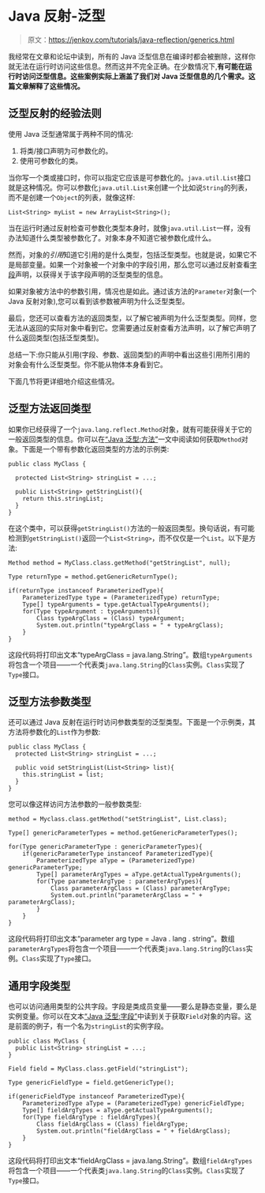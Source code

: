 # Java 反射-泛型

> 原文：<https://jenkov.com/tutorials/java-reflection/generics.html>

我经常在文章和论坛中读到，所有的 Java 泛型信息在编译时都会被删除，这样你就无法在运行时访问这些信息。然而这并不完全正确。在少数情况下,**有可能在运行时访问泛型信息。这些案例实际上涵盖了我们对 Java 泛型信息的几个需求。这篇文章解释了这些情况。**

## 泛型反射的经验法则

使用 Java 泛型通常属于两种不同的情况:

1.  将类/接口声明为可参数化的。
2.  使用可参数化的类。

当你写一个类或接口时，你可以指定它应该是可参数化的。`java.util.List`接口就是这种情况。你可以参数化`java.util.List`来创建一个比如说`String`的列表，而不是创建一个`Object`的列表，就像这样:

```
List<String> myList = new ArrayList<String>();

```

当在运行时通过反射检查可参数化类型本身时，就像`java.util.List`一样，没有办法知道什么类型被参数化了。对象本身不知道它被参数化成什么。

然而，对象的*引用*知道它引用的是什么类型，包括泛型类型。也就是说，如果它不是局部变量。如果一个对象被一个对象中的字段引用，那么您可以通过反射查看[字段](fields.html)声明，以获得关于该字段声明的泛型类型的信息。

如果对象被方法中的参数引用，情况也是如此。通过该方法的`Parameter`对象(一个 Java 反射对象),您可以看到该参数被声明为什么泛型类型。

最后，您还可以查看方法的返回类型，以了解它被声明为什么泛型类型。同样，您无法从返回的实际对象中看到它。您需要通过反射查看方法声明，以了解它声明了什么返回类型(包括泛型类型)。

总结一下:你只能从引用(字段、参数、返回类型)的声明中看出这些引用所引用的对象会有什么泛型类型。你不能从物体本身看到它。

下面几节将更详细地介绍这些情况。

## 泛型方法返回类型

如果你已经获得了一个`java.lang.reflect.Method`对象，就有可能获得关于它的一般返回类型的信息。你可以在[“Java 泛型:方法”](methods.html)一文中阅读如何获取`Method`对象。下面是一个带有参数化返回类型的方法的示例类:

```
public class MyClass {

  protected List<String> stringList = ...;

  public List<String> getStringList(){
    return this.stringList;
  }
}

```

在这个类中，可以获得`getStringList()`方法的一般返回类型。换句话说，有可能检测到`getStringList()`返回一个`List<String>`，而不仅仅是一个`List`。以下是方法:

```
Method method = MyClass.class.getMethod("getStringList", null);

Type returnType = method.getGenericReturnType();

if(returnType instanceof ParameterizedType){
    ParameterizedType type = (ParameterizedType) returnType;
    Type[] typeArguments = type.getActualTypeArguments();
    for(Type typeArgument : typeArguments){
        Class typeArgClass = (Class) typeArgument;
        System.out.println("typeArgClass = " + typeArgClass);
    }
}

```

这段代码将打印出文本“typeArgClass = java.lang.String”。数组`typeArguments`将包含一个项目——一个代表类`java.lang.String`的`Class`实例。`Class`实现了`Type`接口。

## 泛型方法参数类型

还可以通过 Java 反射在运行时访问参数类型的泛型类型。下面是一个示例类，其方法将参数化的`List`作为参数:

```
public class MyClass {
  protected List<String> stringList = ...;

  public void setStringList(List<String> list){
    this.stringList = list;
  }
}

```

您可以像这样访问方法参数的一般参数类型:

```
method = Myclass.class.getMethod("setStringList", List.class);

Type[] genericParameterTypes = method.getGenericParameterTypes();

for(Type genericParameterType : genericParameterTypes){
    if(genericParameterType instanceof ParameterizedType){
        ParameterizedType aType = (ParameterizedType) genericParameterType;
        Type[] parameterArgTypes = aType.getActualTypeArguments();
        for(Type parameterArgType : parameterArgTypes){
            Class parameterArgClass = (Class) parameterArgType;
            System.out.println("parameterArgClass = " + parameterArgClass);
        }
    }
}

```

这段代码将打印出文本“parameter arg type = Java . lang . string”。数组`parameterArgTypes`将包含一个项目——一个代表类`java.lang.String`的`Class`实例。`Class`实现了`Type`接口。

## 通用字段类型

也可以访问通用类型的公共字段。字段是类成员变量——要么是静态变量，要么是实例变量。你可以在文本[“Java 泛型:字段”](fields.html)中读到关于获取`Field`对象的内容。这是前面的例子，有一个名为`stringList`的实例字段。

```
public class MyClass {
  public List<String> stringList = ...;
}

```

```
Field field = MyClass.class.getField("stringList");

Type genericFieldType = field.getGenericType();

if(genericFieldType instanceof ParameterizedType){
    ParameterizedType aType = (ParameterizedType) genericFieldType;
    Type[] fieldArgTypes = aType.getActualTypeArguments();
    for(Type fieldArgType : fieldArgTypes){
        Class fieldArgClass = (Class) fieldArgType;
        System.out.println("fieldArgClass = " + fieldArgClass);
    }
}

```

这段代码将打印出文本“fieldArgClass = java.lang.String”。数组`fieldArgTypes`将包含一个项目——一个代表类`java.lang.String`的`Class`实例。`Class`实现了`Type`接口。